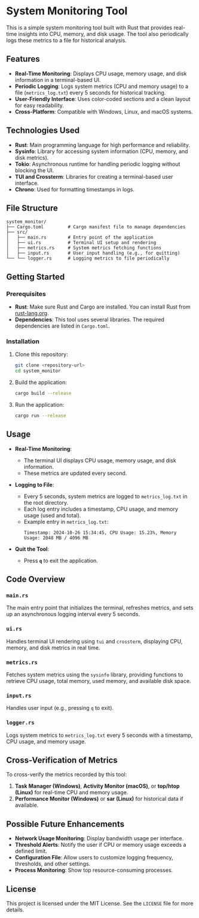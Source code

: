 
# System Monitoring Tool

This is a simple system monitoring tool built with Rust that provides real-time insights into CPU, memory, and disk usage. The tool also periodically logs these metrics to a file for historical analysis.

## Features

- **Real-Time Monitoring**: Displays CPU usage, memory usage, and disk information in a terminal-based UI.
- **Periodic Logging**: Logs system metrics (CPU and memory usage) to a file (`metrics_log.txt`) every 5 seconds for historical tracking.
- **User-Friendly Interface**: Uses color-coded sections and a clean layout for easy readability.
- **Cross-Platform**: Compatible with Windows, Linux, and macOS systems.

## Technologies Used

- **Rust**: Main programming language for high performance and reliability.
- **Sysinfo**: Library for accessing system information (CPU, memory, and disk metrics).
- **Tokio**: Asynchronous runtime for handling periodic logging without blocking the UI.
- **TUI and Crossterm**: Libraries for creating a terminal-based user interface.
- **Chrono**: Used for formatting timestamps in logs.

## File Structure

```
system_monitor/
├── Cargo.toml         # Cargo manifest file to manage dependencies
├── src/
│   ├── main.rs        # Entry point of the application
│   ├── ui.rs          # Terminal UI setup and rendering
│   ├── metrics.rs     # System metrics fetching functions
│   ├── input.rs       # User input handling (e.g., for quitting)
└── └── logger.rs      # Logging metrics to file periodically
```

## Getting Started

### Prerequisites

- **Rust**: Make sure Rust and Cargo are installed. You can install Rust from [rust-lang.org](https://www.rust-lang.org/).
- **Dependencies**: This tool uses several libraries. The required dependencies are listed in `Cargo.toml`.

### Installation

1. Clone this repository:

   ```bash
   git clone <repository-url>
   cd system_monitor
   ```

2. Build the application:

   ```bash
   cargo build --release
   ```

3. Run the application:

   ```bash
   cargo run --release
   ```

## Usage

- **Real-Time Monitoring**:
  - The terminal UI displays CPU usage, memory usage, and disk information.
  - These metrics are updated every second.

- **Logging to File**:
  - Every 5 seconds, system metrics are logged to `metrics_log.txt` in the root directory.
  - Each log entry includes a timestamp, CPU usage, and memory usage (used and total).
  - Example entry in `metrics_log.txt`:
    ```
    Timestamp: 2024-10-26 15:34:45, CPU Usage: 15.23%, Memory Usage: 2048 MB / 4096 MB
    ```

- **Quit the Tool**:
  - Press **`q`** to exit the application.

## Code Overview

### `main.rs`
The main entry point that initializes the terminal, refreshes metrics, and sets up an asynchronous logging interval every 5 seconds.

### `ui.rs`
Handles terminal UI rendering using `tui` and `crossterm`, displaying CPU, memory, and disk metrics in real time.

### `metrics.rs`
Fetches system metrics using the `sysinfo` library, providing functions to retrieve CPU usage, total memory, used memory, and available disk space.

### `input.rs`
Handles user input (e.g., pressing `q` to exit).

### `logger.rs`
Logs system metrics to `metrics_log.txt` every 5 seconds with a timestamp, CPU usage, and memory usage.

## Cross-Verification of Metrics

To cross-verify the metrics recorded by this tool:
1. **Task Manager (Windows)**, **Activity Monitor (macOS)**, or **top/htop (Linux)** for real-time CPU and memory usage.
2. **Performance Monitor (Windows)** or **sar (Linux)** for historical data if available.

## Possible Future Enhancements

- **Network Usage Monitoring**: Display bandwidth usage per interface.
- **Threshold Alerts**: Notify the user if CPU or memory usage exceeds a defined limit.
- **Configuration File**: Allow users to customize logging frequency, thresholds, and other settings.
- **Process Monitoring**: Show top resource-consuming processes.

## License

This project is licensed under the MIT License. See the `LICENSE` file for more details.

